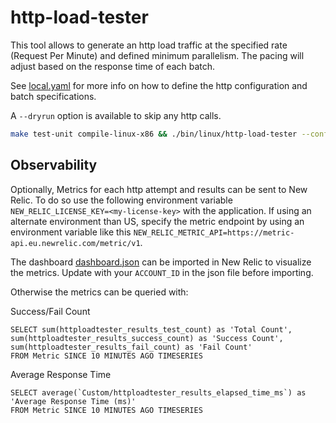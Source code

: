 # http-load-tester

This tool allows to generate an http load traffic at the specified rate (Request Per Minute) and defined minimum parallelism. The pacing will adjust based on the response time of each batch.

See [local.yaml](./tests/local.yaml) for more info on how to define the http configuration and batch specifications.

A `--dryrun` option is available to skip any http calls.

```bash
make test-unit compile-linux-x86 && ./bin/linux/http-load-tester --config tests/local.yaml
```

## Observability

Optionally, Metrics for each http attempt and results can be sent to New Relic. To do so use the following environment variable `NEW_RELIC_LICENSE_KEY=<my-license-key>` with the application.
If using an alternate environment than US, specify the metric endpoint by using an environment variable like this `NEW_RELIC_METRIC_API=https://metric-api.eu.newrelic.com/metric/v1`.

The dashboard [dashboard.json](.doc/dashboard.json) can be imported in New Relic to visualize the metrics. Update with your `ACCOUNT_ID` in the json file before importing.

Otherwise the metrics can be queried with:

Success/Fail Count
```
SELECT sum(httploadtester_results_test_count) as 'Total Count', sum(httploadtester_results_success_count) as 'Success Count', sum(httploadtester_results_fail_count) as 'Fail Count'
FROM Metric SINCE 10 MINUTES AGO TIMESERIES
```

Average Response Time
```
SELECT average(`Custom/httploadtester_results_elapsed_time_ms`) as 'Average Response Time (ms)'
FROM Metric SINCE 10 MINUTES AGO TIMESERIES
```
